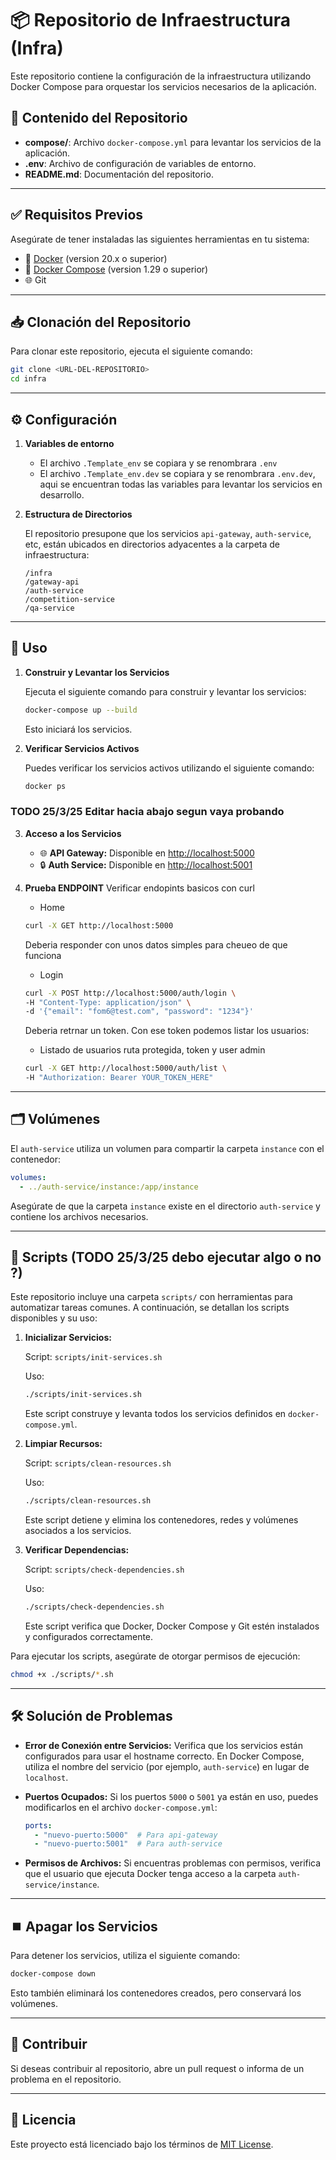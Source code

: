 # 📦 Repositorio de Infraestructura (Infra)

Este repositorio contiene la configuración de la infraestructura utilizando Docker Compose para orquestar los servicios necesarios de la aplicación.

## 📁 Contenido del Repositorio

- **compose/**: Archivo `docker-compose.yml` para levantar los servicios de la aplicación.
- **.env**: Archivo de configuración de variables de entorno.
- **README.md**: Documentación del repositorio.

---

## ✅ Requisitos Previos

Asegúrate de tener instaladas las siguientes herramientas en tu sistema:

- 🐳 [Docker](https://www.docker.com/) (version 20.x o superior)
- 📜 [Docker Compose](https://docs.docker.com/compose/) (version 1.29 o superior)
- 🌐 Git

---

## 📥 Clonación del Repositorio

Para clonar este repositorio, ejecuta el siguiente comando:

```bash
git clone <URL-DEL-REPOSITORIO>
cd infra
```

---

## ⚙️ Configuración

1. **Variables de entorno**

   - El archivo `.Template_env` se copiara y se renombrara `.env`
   - El archivo `.Template_env.dev` se copiara y se renombrara `.env.dev`, aqui se encuentran todas las variables para levantar los servicios en desarrollo.


2. **Estructura de Directorios**

   El repositorio presupone que los servicios `api-gateway`, `auth-service`, etc, están ubicados en directorios adyacentes a la carpeta de infraestructura:

   ```
   /infra
   /gateway-api
   /auth-service
   /competition-service
   /qa-service
   ```

---

## 🚀 Uso

1. **Construir y Levantar los Servicios**

   Ejecuta el siguiente comando para construir y levantar los servicios:

   ```bash
   docker-compose up --build
   ```

   Esto iniciará los servicios.

2. **Verificar Servicios Activos**

   Puedes verificar los servicios activos utilizando el siguiente comando:

   ```bash
   docker ps
   ```
### TODO 25/3/25 Editar hacia abajo segun vaya probando
3. **Acceso a los Servicios**

   - 🌐 **API Gateway:** Disponible en [http://localhost:5000](http://localhost:5000)
   - 🔒 **Auth Service:** Disponible en [http://localhost:5001](http://localhost:5001)

4. **Prueba ENDPOINT**
   Verificar endopints basicos con curl
   - Home
   ```bash
   curl -X GET http://localhost:5000
   ```  
   Deberia responder con unos datos simples para cheueo de que funciona
   - Login
   ```bash
   curl -X POST http://localhost:5000/auth/login \
   -H "Content-Type: application/json" \
   -d '{"email": "fom6@test.com", "password": "1234"}'
   ```
   Deberia retrnar un token. Con ese token podemos listar los usuarios:
   - Listado de usuarios ruta protegida, token y user admin
   ```bash
   curl -X GET http://localhost:5000/auth/list \
   -H "Authorization: Bearer YOUR_TOKEN_HERE"
   ```   


---

## 🗂️ Volúmenes

El `auth-service` utiliza un volumen para compartir la carpeta `instance` con el contenedor:

```yaml
volumes:
  - ../auth-service/instance:/app/instance
```

Asegúrate de que la carpeta `instance` existe en el directorio `auth-service` y contiene los archivos necesarios.

---

## 📜 Scripts (TODO 25/3/25 debo ejecutar algo o no ?)

Este repositorio incluye una carpeta `scripts/` con herramientas para automatizar tareas comunes. A continuación, se detallan los scripts disponibles y su uso:

1. **Inicializar Servicios:**

   Script: `scripts/init-services.sh`

   Uso:
   ```bash
   ./scripts/init-services.sh
   ```
   Este script construye y levanta todos los servicios definidos en `docker-compose.yml`.

2. **Limpiar Recursos:**

   Script: `scripts/clean-resources.sh`

   Uso:
   ```bash
   ./scripts/clean-resources.sh
   ```
   Este script detiene y elimina los contenedores, redes y volúmenes asociados a los servicios.

3. **Verificar Dependencias:**

   Script: `scripts/check-dependencies.sh`

   Uso:
   ```bash
   ./scripts/check-dependencies.sh
   ```
   Este script verifica que Docker, Docker Compose y Git estén instalados y configurados correctamente.

Para ejecutar los scripts, asegúrate de otorgar permisos de ejecución:

```bash
chmod +x ./scripts/*.sh
```

---

## 🛠️ Solución de Problemas

- **Error de Conexión entre Servicios:**
  Verifica que los servicios están configurados para usar el hostname correcto. En Docker Compose, utiliza el nombre del servicio (por ejemplo, `auth-service`) en lugar de `localhost`.

- **Puertos Ocupados:**
  Si los puertos `5000` o `5001` ya están en uso, puedes modificarlos en el archivo `docker-compose.yml`:

  ```yaml
  ports:
    - "nuevo-puerto:5000"  # Para api-gateway
    - "nuevo-puerto:5001"  # Para auth-service
  ```

- **Permisos de Archivos:**
  Si encuentras problemas con permisos, verifica que el usuario que ejecuta Docker tenga acceso a la carpeta `auth-service/instance`.

---

## ⏹️ Apagar los Servicios

Para detener los servicios, utiliza el siguiente comando:

```bash
docker-compose down
```

Esto también eliminará los contenedores creados, pero conservará los volúmenes.

---

## 🤝 Contribuir

Si deseas contribuir al repositorio, abre un pull request o informa de un problema en el repositorio.

---

## 📜 Licencia

Este proyecto está licenciado bajo los términos de [MIT License](LICENSE).

